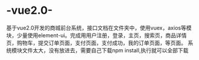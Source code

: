 # -vue2.0-
基于vue2.0开发的商城前台系统，接口文档在文件夹中，使用vuex，axios等模块，少量使用element-ui。完成用用户注册，登录，主页，搜索页，商品详情页，购物车，提交订单页面，支付页面，支付成功，我的订单页面，等页面。 系统模块文件太大，没有放进去，需要自己下载npm install,执行就可以全部下载
